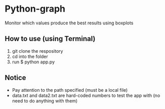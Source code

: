 # Python-graph
Monitor which values produce the best results using boxplots

## How to use (using Terminal)
1. git clone the respository
2. cd into the folder
3. run $ python app.py

## Notice
- Pay attention to the path specified (must be a local file)
- data.txt and data2.txt are hard-coded numbers to test the app with (no need to do anything with them)


